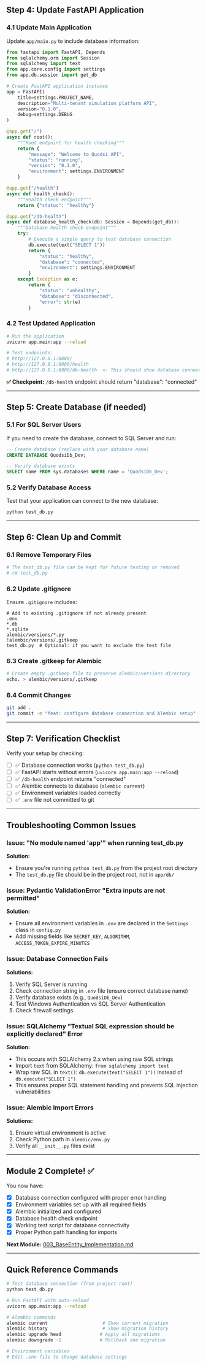 ## Step 4: Update FastAPI Application

### 4.1 Update Main Application
Update `app/main.py` to include database information:

```python
from fastapi import FastAPI, Depends
from sqlalchemy.orm import Session
from sqlalchemy import text
from app.core.config import settings
from app.db.session import get_db

# Create FastAPI application instance
app = FastAPI(
    title=settings.PROJECT_NAME,
    description="Multi-tenant simulation platform API",
    version="0.1.0",
    debug=settings.DEBUG
)

@app.get("/")
async def root():
    """Root endpoint for health checking"""
    return {
        "message": "Welcome to Quodsi API",
        "status": "running",
        "version": "0.1.0",
        "environment": settings.ENVIRONMENT
    }

@app.get("/health")
async def health_check():
    """Health check endpoint"""
    return {"status": "healthy"}

@app.get("/db-health")
async def database_health_check(db: Session = Depends(get_db)):
    """Database health check endpoint"""
    try:
        # Execute a simple query to test database connection
        db.execute(text("SELECT 1"))
        return {
            "status": "healthy", 
            "database": "connected",
            "environment": settings.ENVIRONMENT
        }
    except Exception as e:
        return {
            "status": "unhealthy", 
            "database": "disconnected",
            "error": str(e)
        }
```

### 4.2 Test Updated Application
```bash
# Run the application
uvicorn app.main:app --reload

# Test endpoints:
# http://127.0.0.1:8000/ 
# http://127.0.0.1:8000/health
# http://127.0.0.1:8000/db-health  <- This should show database connected
```

**✅ Checkpoint:** `/db-health` endpoint should return "database": "connected"

---

## Step 5: Create Database (if needed)

### 5.1 For SQL Server Users
If you need to create the database, connect to SQL Server and run:

```sql
-- Create database (replace with your database name)
CREATE DATABASE QuodsiDb_Dev;

-- Verify database exists
SELECT name FROM sys.databases WHERE name = 'QuodsiDb_Dev';
```

### 5.2 Verify Database Access
Test that your application can connect to the new database:

```bash
python test_db.py
```

---

## Step 6: Clean Up and Commit

### 6.1 Remove Temporary Files
```bash
# The test_db.py file can be kept for future testing or removed
# rm test_db.py
```

### 6.2 Update .gitignore
Ensure `.gitignore` includes:

```gitignore
# Add to existing .gitignore if not already present
.env
*.db
*.sqlite
alembic/versions/*.py
!alembic/versions/.gitkeep
test_db.py  # Optional: if you want to exclude the test file
```

### 6.3 Create .gitkeep for Alembic
```bash
# Create empty .gitkeep file to preserve alembic/versions directory
echo. > alembic/versions/.gitkeep
```

### 6.4 Commit Changes
```bash
git add .
git commit -m "feat: configure database connection and Alembic setup"
```

---

## Step 7: Verification Checklist

Verify your setup by checking:

- [ ] ✅ Database connection works (`python test_db.py`)
- [ ] ✅ FastAPI starts without errors (`uvicorn app.main:app --reload`)
- [ ] ✅ `/db-health` endpoint returns "connected"
- [ ] ✅ Alembic connects to database (`alembic current`)
- [ ] ✅ Environment variables loaded correctly
- [ ] ✅ `.env` file not committed to git

---

## Troubleshooting Common Issues

### Issue: "No module named 'app'" when running test_db.py
**Solution:** 
- Ensure you're running `python test_db.py` from the project root directory
- The `test_db.py` file should be in the project root, not in `app/db/`

### Issue: Pydantic ValidationError "Extra inputs are not permitted"
**Solution:**
- Ensure all environment variables in `.env` are declared in the `Settings` class in `config.py`
- Add missing fields like `SECRET_KEY`, `ALGORITHM`, `ACCESS_TOKEN_EXPIRE_MINUTES`

### Issue: Database Connection Fails
**Solutions:**
1. Verify SQL Server is running
2. Check connection string in `.env` file (ensure correct database name)
3. Verify database exists (e.g., `QuodsiDb_Dev`)
4. Test Windows Authentication vs SQL Server Authentication
5. Check firewall settings

### Issue: SQLAlchemy "Textual SQL expression should be explicitly declared" Error
**Solution:**
- This occurs with SQLAlchemy 2.x when using raw SQL strings
- Import `text` from SQLAlchemy: `from sqlalchemy import text`
- Wrap raw SQL in `text()`: `db.execute(text("SELECT 1"))` instead of `db.execute("SELECT 1")`
- This ensures proper SQL statement handling and prevents SQL injection vulnerabilities

### Issue: Alembic Import Errors
**Solutions:**
1. Ensure virtual environment is active
2. Check Python path in `alembic/env.py`
3. Verify all `__init__.py` files exist

---

## Module 2 Complete! ✅

You now have:
- [x] Database connection configured with proper error handling
- [x] Environment variables set up with all required fields
- [x] Alembic initialized and configured
- [x] Database health check endpoint
- [x] Working test script for database connectivity
- [x] Proper Python path handling for imports

**Next Module:** [003_BaseEntity_Implementation.md](./003_BaseEntity_Implementation.md)

---

## Quick Reference Commands

```bash
# Test database connection (from project root)
python test_db.py

# Run FastAPI with auto-reload
uvicorn app.main:app --reload

# Alembic commands
alembic current                    # Show current migration
alembic history                    # Show migration history
alembic upgrade head              # Apply all migrations
alembic downgrade -1              # Rollback one migration

# Environment variables
# Edit .env file to change database settings
```

